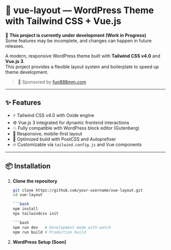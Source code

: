 # 🎨 vue-layout — WordPress Theme with Tailwind CSS + Vue.js

🚧 **This project is currently under development (Work in Progress)**  
Some features may be incomplete, and changes can happen in future releases.

A modern, responsive WordPress theme built with **Tailwind CSS v4.0** and **Vue.js 3**.  
This project provides a flexible layout system and boilerplate to speed up theme development.

> 💖 Sponsored by [fun888mm.com](https://fun888mm.com)

---

## ✨ Features

- ⚡ Tailwind CSS v4.0 with Oxide engine
- ⚙️ Vue.js 3 integrated for dynamic frontend interactions
- 💥 Fully compatible with WordPress block editor (Gutenberg)
- 📱 Responsive, mobile-first layout
- 🚀 Optimized build with PostCSS and Autoprefixer
- 🔥 Customizable via `tailwind.config.js` and Vue components

---

## 📦 Installation

1. **Clone the repository**
   ```bash
   git clone https://github.com/your-username/vue-layout.git
   cd vue-layout

   ```bash 
   npm install
   npx tailwindcss init
   
   ```bash
   npm run dev   # Development mode with watch
   npm run build # Production build
   
2.  **WordPress Setup (Soon)**